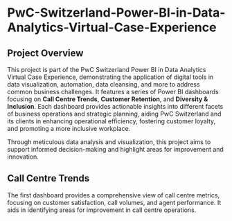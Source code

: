 # PwC-Switzerland-Power-BI-in-Data-Analytics-Virtual-Case-Experience

## Project Overview 
This project is part of the PwC Switzerland Power BI in Data Analytics Virtual Case Experience, demonstrating the application of digital tools in data visualization, automation, data cleansing, and more to address common business challenges. 
It features a series of Power BI dashboards focusing on **Call Centre Trends**, **Customer Retention**, and **Diversity & Inclusion**. Each dashboard provides actionable insights into different facets of business operations and strategic planning, aiding PwC Switzerland and its clients in enhancing operational efficiency, fostering customer loyalty, and promoting a more inclusive workplace.

Through meticulous data analysis and visualization, this project aims to support informed decision-making and highlight areas for improvement and innovation.

## Call Centre Trends 
The first dashboard provides a comprehensive view of call centre metrics, focusing on customer satisfaction, call volumes, and agent performance. It aids in identifying areas for improvement in call centre operations.
